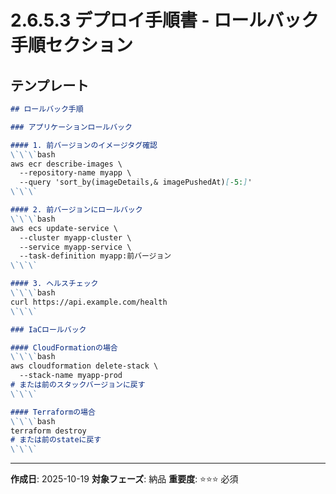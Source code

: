 # 2.6.5.3 デプロイ手順書 - ロールバック手順セクション

## テンプレート

```markdown
## ロールバック手順

### アプリケーションロールバック

#### 1. 前バージョンのイメージタグ確認
\`\`\`bash
aws ecr describe-images \
  --repository-name myapp \
  --query 'sort_by(imageDetails,& imagePushedAt)[-5:]'
\`\`\`

#### 2. 前バージョンにロールバック
\`\`\`bash
aws ecs update-service \
  --cluster myapp-cluster \
  --service myapp-service \
  --task-definition myapp:前バージョン
\`\`\`

#### 3. ヘルスチェック
\`\`\`bash
curl https://api.example.com/health
\`\`\`

### IaCロールバック

#### CloudFormationの場合
\`\`\`bash
aws cloudformation delete-stack \
  --stack-name myapp-prod
# または前のスタックバージョンに戻す
\`\`\`

#### Terraformの場合
\`\`\`bash
terraform destroy
# または前のstateに戻す
\`\`\`
```

---

**作成日**: 2025-10-19
**対象フェーズ**: 納品
**重要度**: ⭐⭐⭐ 必須
